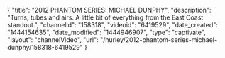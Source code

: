 {
    "title": "2012 PHANTOM SERIES: MICHAEL DUNPHY",
    "description": "Turns, tubes and airs. A little bit of everything from the East Coast standout.",
    "channelid": "158318",
    "videoid": "6419529",
    "date_created": "1444154635",
    "date_modified": "1444946907",
    "type": "captivate",
    "layout": "channelVideo",
    "url": "\/hurley\/2012-phantom-series-michael-dunphy\/158318-6419529"
}